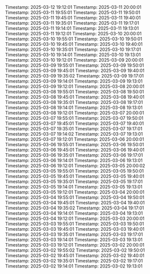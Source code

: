 Timestamp: 2025-03-12 19:12:01
Timestamp: 2025-03-11 20:00:01
Timestamp: 2025-03-11 19:55:01
Timestamp: 2025-03-11 19:50:01
Timestamp: 2025-03-11 19:45:01
Timestamp: 2025-03-11 19:40:01
Timestamp: 2025-03-11 19:35:01
Timestamp: 2025-03-11 19:17:01
Timestamp: 2025-03-11 19:14:01
Timestamp: 2025-03-11 19:13:01
Timestamp: 2025-03-11 19:12:01
Timestamp: 2025-03-10 20:00:01
Timestamp: 2025-03-10 19:55:01
Timestamp: 2025-03-10 19:50:01
Timestamp: 2025-03-10 19:45:01
Timestamp: 2025-03-10 19:40:01
Timestamp: 2025-03-10 19:35:01
Timestamp: 2025-03-10 19:17:01
Timestamp: 2025-03-10 19:14:01
Timestamp: 2025-03-10 19:13:01
Timestamp: 2025-03-10 19:12:01
Timestamp: 2025-03-09 20:00:01
Timestamp: 2025-03-09 19:55:01
Timestamp: 2025-03-09 19:50:01
Timestamp: 2025-03-09 19:45:01
Timestamp: 2025-03-09 19:40:01
Timestamp: 2025-03-09 19:35:02
Timestamp: 2025-03-09 19:17:01
Timestamp: 2025-03-09 19:14:01
Timestamp: 2025-03-09 19:13:01
Timestamp: 2025-03-09 19:12:01
Timestamp: 2025-03-08 20:00:01
Timestamp: 2025-03-08 19:55:01
Timestamp: 2025-03-08 19:50:01
Timestamp: 2025-03-08 19:45:01
Timestamp: 2025-03-08 19:40:01
Timestamp: 2025-03-08 19:35:01
Timestamp: 2025-03-08 19:17:01
Timestamp: 2025-03-08 19:14:01
Timestamp: 2025-03-08 19:13:01
Timestamp: 2025-03-08 19:12:01
Timestamp: 2025-03-07 20:00:01
Timestamp: 2025-03-07 19:55:01
Timestamp: 2025-03-07 19:50:01
Timestamp: 2025-03-07 19:45:01
Timestamp: 2025-03-07 19:40:01
Timestamp: 2025-03-07 19:35:01
Timestamp: 2025-03-07 19:17:01
Timestamp: 2025-03-07 19:14:02
Timestamp: 2025-03-07 19:13:01
Timestamp: 2025-03-07 19:12:01
Timestamp: 2025-03-06 20:00:01
Timestamp: 2025-03-06 19:55:01
Timestamp: 2025-03-06 19:50:01
Timestamp: 2025-03-06 19:45:01
Timestamp: 2025-03-06 19:40:01
Timestamp: 2025-03-06 19:35:01
Timestamp: 2025-03-06 19:17:01
Timestamp: 2025-03-06 19:14:01
Timestamp: 2025-03-06 19:13:01
Timestamp: 2025-03-06 19:12:01
Timestamp: 2025-03-05 20:00:02
Timestamp: 2025-03-05 19:55:01
Timestamp: 2025-03-05 19:50:01
Timestamp: 2025-03-05 19:45:01
Timestamp: 2025-03-05 19:40:01
Timestamp: 2025-03-05 19:35:01
Timestamp: 2025-03-05 19:17:01
Timestamp: 2025-03-05 19:14:01
Timestamp: 2025-03-05 19:13:01
Timestamp: 2025-03-05 19:12:01
Timestamp: 2025-03-04 20:00:01
Timestamp: 2025-03-04 19:55:01
Timestamp: 2025-03-04 19:50:01
Timestamp: 2025-03-04 19:45:01
Timestamp: 2025-03-04 19:40:01
Timestamp: 2025-03-04 19:35:02
Timestamp: 2025-03-04 19:17:01
Timestamp: 2025-03-04 19:14:01
Timestamp: 2025-03-04 19:13:01
Timestamp: 2025-03-04 19:12:01
Timestamp: 2025-03-03 20:00:01
Timestamp: 2025-03-03 19:55:01
Timestamp: 2025-03-03 19:50:01
Timestamp: 2025-03-03 19:45:01
Timestamp: 2025-03-03 19:40:01
Timestamp: 2025-03-03 19:35:01
Timestamp: 2025-03-03 19:17:01
Timestamp: 2025-03-03 19:14:01
Timestamp: 2025-03-03 19:13:01
Timestamp: 2025-03-03 19:12:01
Timestamp: 2025-03-02 20:00:01
Timestamp: 2025-03-02 19:55:02
Timestamp: 2025-03-02 19:50:01
Timestamp: 2025-03-02 19:45:01
Timestamp: 2025-03-02 19:40:01
Timestamp: 2025-03-02 19:35:01
Timestamp: 2025-03-02 19:17:01
Timestamp: 2025-03-02 19:14:01
Timestamp: 2025-03-02 19:13:01
